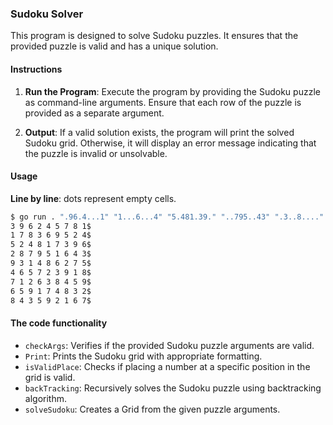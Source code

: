 ### Sudoku Solver

This program is designed to solve Sudoku puzzles. It ensures that the provided puzzle is valid and has a unique solution.

#### Instructions

1. **Run the Program**: Execute the program by providing the Sudoku puzzle as command-line arguments. Ensure that each row of the puzzle is provided as a separate argument.

2. **Output**: If a valid solution exists, the program will print the solved Sudoku grid. Otherwise, it will display an error message indicating that the puzzle is invalid or unsolvable.

#### Usage

**Line by line**: dots represent empty cells.

```bash
$ go run . ".96.4...1" "1...6...4" "5.481.39." "..795..43" ".3..8...." "4.5.23.18" ".1.63..59" ".59.7.83." "..359...7" | cat -e
3 9 6 2 4 5 7 8 1$
1 7 8 3 6 9 5 2 4$
5 2 4 8 1 7 3 9 6$
2 8 7 9 5 1 6 4 3$
9 3 1 4 8 6 2 7 5$
4 6 5 7 2 3 9 1 8$
7 1 2 6 3 8 4 5 9$
6 5 9 1 7 4 8 3 2$
8 4 3 5 9 2 1 6 7$
```

#### The code functionality

- `checkArgs`: Verifies if the provided Sudoku puzzle arguments are valid.
- `Print`: Prints the Sudoku grid with appropriate formatting.
- `isValidPlace`: Checks if placing a number at a specific position in the grid is valid.
- `backTracking`: Recursively solves the Sudoku puzzle using backtracking algorithm.
- `solveSudoku`: Creates a Grid from the given puzzle arguments.
